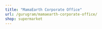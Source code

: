 ```yaml
---
title: "MamaEarth Corporate Office"
url: /gurugram/mamaearth-corporate-office/
shop: supermarket
---
```

